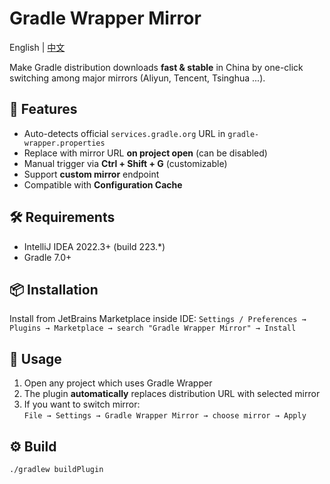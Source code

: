 # Gradle Wrapper Mirror

English | [中文](Readme_zh)

Make Gradle distribution downloads **fast & stable** in China by one-click switching among major mirrors (Aliyun, Tencent, Tsinghua ...).

## 🚀 Features
- Auto-detects official `services.gradle.org` URL in `gradle-wrapper.properties`
- Replace with mirror URL **on project open** (can be disabled)
- Manual trigger via **Ctrl + Shift + G** (customizable)
- Support **custom mirror** endpoint
- Compatible with **Configuration Cache**

## 🛠️ Requirements
- IntelliJ IDEA 2022.3+ (build 223.*)
- Gradle 7.0+

## 📦 Installation
Install from JetBrains Marketplace inside IDE:
`Settings / Preferences → Plugins → Marketplace → search "Gradle Wrapper Mirror" → Install`

## 📖 Usage
1. Open any project which uses Gradle Wrapper
2. The plugin **automatically** replaces distribution URL with selected mirror
3. If you want to switch mirror:  
   `File → Settings → Gradle Wrapper Mirror → choose mirror → Apply`

## ⚙️ Build
```bash
./gradlew buildPlugin